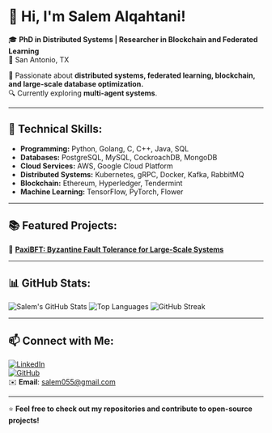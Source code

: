 # 👋 Hi, I'm Salem Alqahtani!

🎓 **PhD in Distributed Systems | Researcher in Blockchain and Federated Learning**  
📍 San Antonio, TX  

🚀 Passionate about **distributed systems, federated learning, blockchain, and large-scale database optimization.**  
🔍 Currently exploring **multi-agent systems**.  

---

## 🔧 Technical Skills:
- **Programming:** Python, Golang, C, C++, Java, SQL
- **Databases:** PostgreSQL, MySQL, CockroachDB, MongoDB
- **Cloud Services:** AWS, Google Cloud Platform
- **Distributed Systems:** Kubernetes, gRPC, Docker, Kafka, RabbitMQ
- **Blockchain:** Ethereum, Hyperledger, Tendermint
- **Machine Learning:** TensorFlow, PyTorch, Flower

---

## 📚 Featured Projects: 
🔹 [**PaxiBFT: Byzantine Fault Tolerance for Large-Scale Systems**](https://github.com/salemmohammed/paxibft)  

---

## 📊 GitHub Stats:

![Salem's GitHub Stats](https://github-readme-stats.vercel.app/api?username=salemmohammed&show_icons=true&theme=radical)
![Top Languages](https://github-readme-stats.vercel.app/api/top-langs/?username=salemmohammed&layout=compact&theme=radical)
![GitHub Streak](https://github-readme-streak-stats.herokuapp.com/?user=salemmohammed&theme=dark)

---

## 📫 Connect with Me:
[![LinkedIn](https://img.shields.io/badge/LinkedIn-Connect-blue?style=flat&logo=linkedin)](https://www.linkedin.com/in/salemmohammed)  
[![GitHub](https://img.shields.io/badge/GitHub-Follow-black?style=flat&logo=github)](https://github.com/salemmohammed)  
✉️ **Email**: salem055@gmail.com

---

⭐ **Feel free to check out my repositories and contribute to open-source projects!**  
